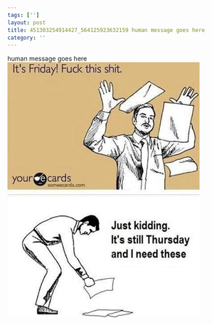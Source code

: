 ```yaml
---
tags: ['']
layout: post
title: 451303254914427_564125923632159 human message goes here
category: ''
---
```

human message goes here
![451303254914427_564125923632159](/uploads/2013-5-9-451303254914427_564125923632159-human-message-goes-here.jpg)
